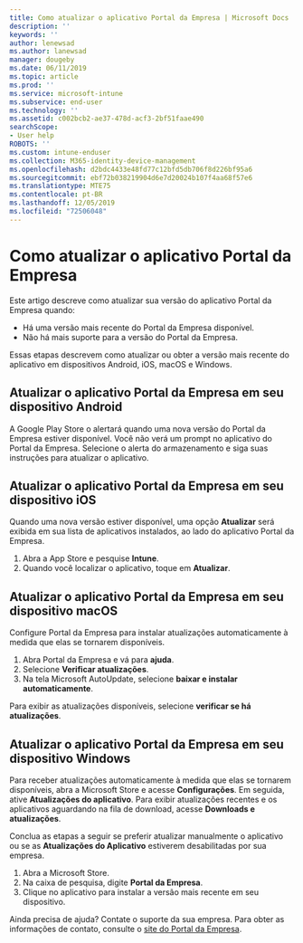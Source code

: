 ```yaml
---
title: Como atualizar o aplicativo Portal da Empresa | Microsoft Docs
description: ''
keywords: ''
author: lenewsad
ms.author: lanewsad
manager: dougeby
ms.date: 06/11/2019
ms.topic: article
ms.prod: ''
ms.service: microsoft-intune
ms.subservice: end-user
ms.technology: ''
ms.assetid: c002bcb2-ae37-478d-acf3-2bf51faae490
searchScope:
- User help
ROBOTS: ''
ms.custom: intune-enduser
ms.collection: M365-identity-device-management
ms.openlocfilehash: d2bdc4433e48fd77c12bfd5db706f8d226bf95a6
ms.sourcegitcommit: ebf72b038219904d6e7d20024b107f4aa68f57e6
ms.translationtype: MTE75
ms.contentlocale: pt-BR
ms.lasthandoff: 12/05/2019
ms.locfileid: "72506048"
---
```

# <a name="how-to-update-the-company-portal-app"></a>Como atualizar o aplicativo Portal da Empresa

Este artigo descreve como atualizar sua versão do aplicativo Portal da Empresa quando:  
* Há uma versão mais recente do Portal da Empresa disponível.
* Não há mais suporte para a versão do Portal da Empresa.

Essas etapas descrevem como atualizar ou obter a versão mais recente do aplicativo em dispositivos Android, iOS, macOS e Windows.    

## <a name="update-the-company-portal-app-on-your-android-device"></a>Atualizar o aplicativo Portal da Empresa em seu dispositivo Android  

A Google Play Store o alertará quando uma nova versão do Portal da Empresa estiver disponível. Você não verá um prompt no aplicativo do Portal da Empresa. Selecione o alerta do armazenamento e siga suas instruções para atualizar o aplicativo. 

## <a name="update-the-company-portal-app-on-your-ios-device"></a>Atualizar o aplicativo Portal da Empresa em seu dispositivo iOS  

Quando uma nova versão estiver disponível, uma opção **Atualizar** será exibida em sua lista de aplicativos instalados, ao lado do aplicativo Portal da Empresa.  

1. Abra a App Store e pesquise **Intune**.  
2. Quando você localizar o aplicativo, toque em **Atualizar**.  

## <a name="update-the-company-portal-app-on-your-macos-device"></a>Atualizar o aplicativo Portal da Empresa em seu dispositivo macOS

Configure Portal da Empresa para instalar atualizações automaticamente à medida que elas se tornarem disponíveis. 

1. Abra Portal da Empresa e vá para **ajuda**. 
2. Selecione **Verificar atualizações**. 
3. Na tela Microsoft AutoUpdate, selecione **baixar e instalar automaticamente**. 

Para exibir as atualizações disponíveis, selecione **verificar se há atualizações**.  

## <a name="update-the-company-portal-app-on-your-windows-device"></a>Atualizar o aplicativo Portal da Empresa em seu dispositivo Windows
Para receber atualizações automaticamente à medida que elas se tornarem disponíveis, abra a Microsoft Store e acesse **Configurações**. Em seguida, ative **Atualizações do aplicativo**. Para exibir atualizações recentes e os aplicativos aguardando na fila de download, acesse **Downloads e atualizações**.  

Conclua as etapas a seguir se preferir atualizar manualmente o aplicativo ou se as **Atualizações do Aplicativo** estiverem desabilitadas por sua empresa.  
1. Abra a Microsoft Store.
2. Na caixa de pesquisa, digite **Portal da Empresa**.
3. Clique no aplicativo para instalar a versão mais recente em seu dispositivo. 


Ainda precisa de ajuda? Contate o suporte da sua empresa. Para obter as informações de contato, consulte o [site do Portal da Empresa](https://go.microsoft.com/fwlink/?linkid=2010980).
